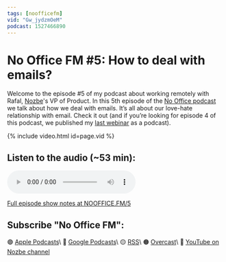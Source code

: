 ```yaml
---
tags: [noofficefm]
vid: "Gw_jydzmOeM"
podcast: 1527466890
---
```


# No Office FM #5: How to deal with emails?

Welcome to the episode #5 of my podcast about working remotely with Rafal, [Nozbe][n]'s VP of Product. In this 5th episode of the [No Office podcast](/tag/noofficefm) we talk about how we deal with emails. It’s all about our love-hate relationship with email. Check it out (and if you’re looking for episode 4 of this podcast, we published my [last webinar](/differently) as a podcast).

{% include video.html id=page.vid %}

<!--More-->

## Listen to the audio (~53 min):

<audio controls>
<source src="https://media.transistor.fm/a3fbd866/46250aa1.mp3" type="audio/mpeg">
</audio>



[Full episode show notes at NOOFFICE.FM/5](https://nooffice.fm/5)

## Subscribe "No Office FM":

🟣 [Apple Podcasts](https://podcasts.apple.com/podcast/no-office/id1527466890)\\
🔵 [Google Podcasts](https://podcasts.google.com/feed/aHR0cHM6Ly9mZWVkcy50cmFuc2lzdG9yLmZtL25vb2ZmaWNl)\\
🟡 [RSS](https://nozbe.com/nooffice.rss)\\
🟠 [Overcast](https://overcast.fm/itunes1527466890/no-office)\\
🔴 [YouTube on Nozbe channel](https://youtube.com/NozbeCom)

[n]: https://nozbe.com/?a=mike